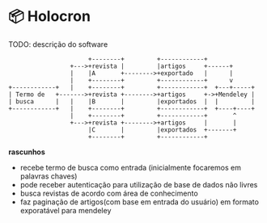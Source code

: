 # :package: Holocron
TODO: descrição do software


```
                      +--------+         +------------+
                 +--->+revista |         |artigos     +------+
                 |    |A       +-------->+exportado   |      |
                 |    +--------+         +------------+      v
+------------+   |    +--------+         +------------+  +---+-----+
| Termo de   +------->+revista +-------->+artigos     +->+Mendeley |
| busca      |   |    |B       |         |exportados  |  |         |
+------------+   |    +--------+         +------------+  +----+----+
                 |    +--------+         +------------+       ^
                 +--->+revista +-------->+artigos     |       |
                      |C       |         |exportados  +-------+
                      +--------+         +------------+
```                   
**rascunhos**
- recebe termo de busca como entrada (inicialmente focaremos em palavras chaves)
- pode receber autenticação para utilização de base de dados não livres
- busca revistas de acordo com área de conhecimento
- faz paginação de artigos(com base em entrada do usuário) em formato exporatável para mendeley
